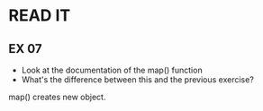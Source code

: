# READ IT
## EX 07
* Look at the documentation of the map() function
* What's the difference between this and the previous exercise?

map() creates new object.
